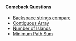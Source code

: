 #### Comeback Questions
- [Backspace strings compare](https://leetcode.com/explore/challenge/card/30-day-leetcoding-challenge/529/week-2/3291/)
- [Contiguous Array](https://leetcode.com/explore/challenge/card/30-day-leetcoding-challenge/529/week-2/3298/)
- [Number of Islands](https://leetcode.com/explore/other/card/30-day-leetcoding-challenge/530/week-3/3302/)
- [Minimum Path Sum](https://leetcode.com/explore/other/card/30-day-leetcoding-challenge/530/week-3/3303/)